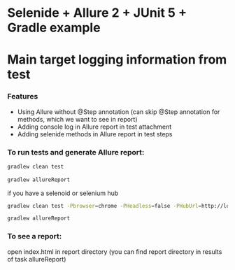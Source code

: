 # Selenide + Allure 2 + JUnit 5 + Gradle example 
# Main target logging information from test 

### Features
- Using Allure without @Step annotation (can skip @Step annotation for methods, which we want to see in report)
- Adding console log in Allure report in test attachment
- Adding selenide methods in Allure report in test steps

### To run tests and generate Allure report:
```sh
gradlew clean test
 
gradlew allureReport
```

if you have a selenoid or selenium hub 
```sh
gradlew clean test -Pbrowser=chrome -PHeadless=false -PHubUrl=http://localhost:4444/wd/hub

gradlew allureReport
```



### To see a report:
open index.html in report directory (you can find report directory in results of task allureReport)
